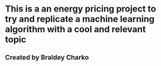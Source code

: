 # This is a an energy pricing project to try and replicate a machine learning algorithm with a cool and relevant topic

## Created by Braldey Charko
